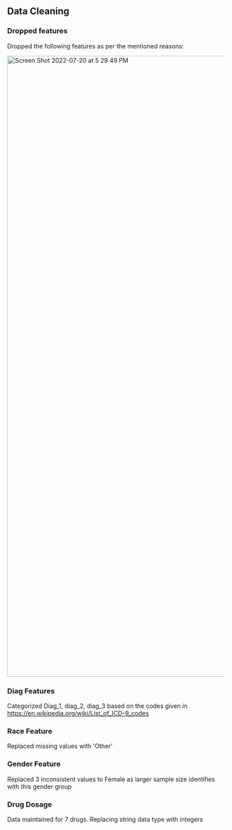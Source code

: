 ## Data Cleaning

### Dropped features

Dropped the following features as per the mentioned reasons:

<img width="1440" alt="Screen Shot 2022-07-20 at 5 29 49 PM" src="https://user-images.githubusercontent.com/100812308/180085888-0c3a5efd-23c3-4212-b91f-1f7c68afaed8.png">

### Diag Features
Categorized Diag_1, diag_2, diag_3 based on the codes given in https://en.wikipedia.org/wiki/List_of_ICD-9_codes

### Race Feature
Replaced missing values with 'Other'

### Gender Feature
Replaced 3 inconsistent values to Female as larger sample size identifies with this gender group

### Drug Dosage
Data maintained for 7 drugs. 
Replacing string data type with integers
